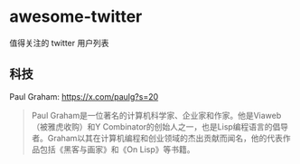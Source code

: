 # awesome-twitter
值得关注的 twitter 用户列表

## 科技
Paul Graham: https://x.com/paulg?s=20
> Paul Graham是一位著名的计算机科学家、企业家和作家。他是Viaweb（被雅虎收购）和Y Combinator的创始人之一，也是Lisp编程语言的倡导者。Graham以其在计算机编程和创业领域的杰出贡献而闻名，他的代表作品包括《黑客与画家》和《On Lisp》等书籍。
